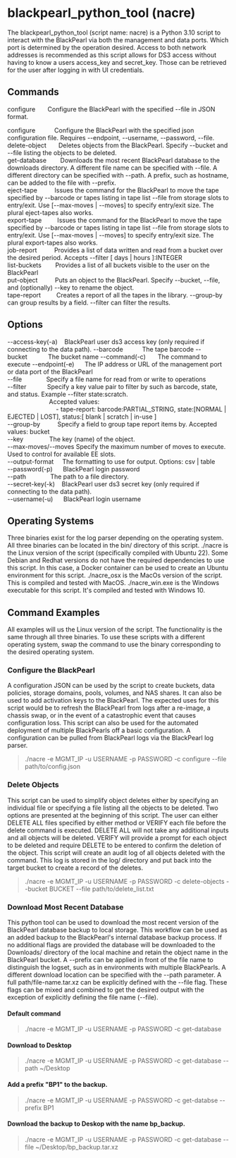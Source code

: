 # blackpearl_python_tool (nacre)
The blackpearl_python_tool (script name: nacre) is a Python 3.10 script to interact with the BlackPearl via both the management and data ports. Which port is determined by the operation desired. Access to both network addresses is recommended as this script allows for DS3 access without having to know a users access_key and secret_key. Those can be retrieved for the user after logging in with UI credentials.

## Commands  
configure&emsp;&emsp;Configure the BlackPearl with the specified --file in JSON format.

configure           Configure the BlackPearl with the specified json configuration file. Requires --endpoint, --username, --password, --file.  
delete-object       Deletes objects from the BlackPearl. Specify --bucket and --file listing the objects to be deleted.  
get-database        Downloads the most recent BlackPearl database to the downloads directory. A different file name can be specified with --file. A different directory can be specified with --path. A prefix, such as hostname, can be added to the file with --prefix.  
eject-tape          Issues the command for the BlackPearl to move the tape specified by --barcode or tapes listing in tape list --file from storage slots to entry/exit. Use [--max-moves | --moves] to specify entry/exit size. The plural eject-tapes also works.  
export-tape         Issues the command for the BlackPearl to move the tape specified by --barcode or tapes listing in tape list --file from storage slots to entry/exit. Use [--max-moves | --moves] to specify entry/exit size. The plural export-tapes also works.  
job-report          Provides a list of data written and read from a bucket over the desired period. Accepts --filter [ days | hours ]:INTEGER  
list-buckets        Provides a list of all buckets visible to the user on the BlackPearl  
put-object          Puts an object to the BlackPearl. Specify --bucket, --file, and (optionally) --key to rename the object.  
tape-report         Creates a report of all the tapes in the library. --group-by can group results by a field. --filter can filter the results. 


## Options 
--access-key(-a)    BlackPearl user ds3 access key (only required if connecting to the data path).
--barcode           The tape barcode 
--bucket            The bucket name 
--command(-c)       The command to execute 
--endpoint(-e)      The IP address or URL of the management port or data port of the BlackPearl  
--file              Specify a file name for read from or write to operations  
--filter            Specify a key value pair to filter by such as barcode, state, and status. Example --filter state:scratch.  
                        Accepted values:  
                            - tape-report: barcode:PARTIAL_STRING, state:[NORMAL | EJECTED | LOST], status:[ blank | scratch | in-use ]  
--group-by          Specify a field to group tape report items by. Accepted values: bucket  
--key               The key (name) of the object.  
--max-moves/--moves Specify the maximum number of moves to execute. Used to control for available EE slots.  
--output-format     The formatting to use for output. Options: csv | table  
--password(-p)      BlackPearl login password  
--path              The path to a file directory.  
--secret-key(-k)    BlackPearl user ds3 secret key (only required if connecting to the data path).   
--username(-u)      BlackPearl login username  

## Operating Systems
Three binaries exist for the log parser depending on the operating system. All three binaries can be located in the bin/ directory of this script. ./nacre is the Linux version of the script (specifically compiled with Ubuntu 22). Some Debian and Redhat versions do not have the required dependencies to use this script. In this case, a Docker container can be used to create an Ubuntu environment for this script. ./nacre_osx is the MacOs version of the script. This is compiled and tested with MacOS. ./nacre_win.exe is the Windows executable for this script. It's compiled and tested with Windows 10. 

## Command Examples
All examples will us the Linux version of the script. The functionality is the same through all three binaries. To use these scripts with a different operating system, swap the command to use the binary corresponding to the desired operating system.

### Configure the BlackPearl
A configuration JSON can be used by the script to create buckets, data policies, storage domains, pools, volumes, and NAS shares. It can also be used to add activation keys to the BlackPearl. The expected uses for this script would be to refresh the BlackPearl from logs after a re-image, a chassis swap, or in the event of a catastrophic event that causes configuration loss. This script can also be used for the automated deployment of multiple BlackPearls off a basic configuration. A configuration can be pulled from BlackPearl logs via the BlackPearl log parser.
 
> ./nacre -e MGMT_IP -u USERNAME -p PASSWORD -c configure --file path/to/config.json

### Delete Objects
This script can be used to simplify object deletes either by specifying an individual file or specifying a file listing all the objects to be deleted. Two options are presented at the beginning of this script. The user can either DELETE ALL files specified by either method or VERIFY each file before the delete command is executed. DELETE ALL will not take any additional inputs and all objects will be deleted. VERIFY will provide a prompt for each object to be deleted and require DELETE to be entered to confirm the deletion of the object. This script will create an audit log of all objects deleted with the command. This log is stored in the log/ directory and put back into the target bucket to create a record of the deletes.

> ./nacre -e MGMT_IP -u USERNAME -p PASSWORD -c delete-objects --bucket BUCKET --file path/to/delete_list.txt

### Download Most Recent Database
This python tool can be used to download the most recent version of the BlackPearl database backup to local storage. This workflow can be used as an added backup to the BlackPearl's internal database backup process. If no additional flags are provided the database will be downloaded to the Downloads/ directory of the local machine and retain the object name in the BlackPearl bucket. A --prefix can be applied in front of the file name to distinguish the logset, such as in environments with multiple BlackPearls. A different download location can be specified with the --path parameter. A full path/file-name.tar.xz can be explicitly defined with the --file flag. These flags can be mixed and combined to get the desired output with the exception of explicitly defining the file name (--file).

#### Default command
> ./nacre -e MGMT_IP -u USERNAME -p PASSWORD -c get-database

#### Download to Desktop
> ./nacre -e MGMT_IP -u USERNAME -p PASSWORD -c get-database --path ~/Desktop

#### Add a prefix "BP1" to the backup.
> ./nacre -e MGMT_IP -u USERNAME -p PASSWORD -c get-databse --prefix BP1

#### Download the backup to Deskop with the name bp_backup.
> ./nacre -e MGMT_IP -u USERNAME -p PASSWORD -c get-database --file ~/Desktop/bp_backup.tar.xz


